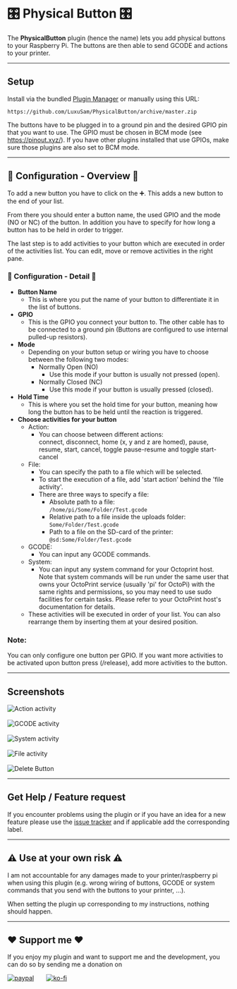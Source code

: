 # 🎛 Physical Button 🎛

The **PhysicalButton** plugin (hence the name) lets you add physical buttons to your Raspberry Pi.
The buttons are then able to send GCODE and actions to your printer.

---
## Setup
Install via the bundled [Plugin Manager](https://docs.octoprint.org/en/master/bundledplugins/pluginmanager.html)
or manually using this URL:

    https://github.com/LuxuSam/PhysicalButton/archive/master.zip

The buttons have to be plugged in to a ground pin and the desired GPIO pin that you want to use.
The GPIO must be chosen in BCM mode (see <https://pinout.xyz/>).
If you have other plugins installed that use GPIOs, make sure those plugins are also set to BCM mode.

---
## 🔧 Configuration - Overview 🔧
To add a new button you have to click on the ➕. This adds a new button to the end of your list.

From there you should enter a button name, the used GPIO and the mode (NO or NC) of the button.
In addition you have to specify for how long a button has to be held in order to trigger.

The last step is to add activities to your button which are executed in order of the activities list.
You can edit, move or remove activities in the right pane.

### 🔧 Configuration - Detail 🔧
* **Button Name**
  * This is where you put the name of your button to differentiate it in the list of buttons.
* **GPIO**
  * This is the GPIO you connect your button to. The other cable has to be connected to a ground pin (Buttons are configured to use internal pulled-up resistors).
* **Mode**
  * Depending on your button setup or wiring you have to choose between the following two modes:
    * Normally Open (NO)
      * Use this mode if your button is usually not pressed (open).
    * Normally Closed (NC)
      * Use this mode if your button is usually pressed (closed).
* **Hold Time**
  * This is where you set the hold time for your button, meaning how long the button has to be held until the reaction is triggered.
* **Choose activities for your button**
  * Action:
    * You can choose between different actions:  
    connect, disconnect, home (x, y and z are homed), pause, resume, start, cancel, toggle pause-resume and toggle start-cancel
  * File:
    * You can specify the path to a file which will be selected.
    * To start the execution of a file, add 'start action' behind the 'file activity'.
    * There are three ways to specify a file:
      * Absolute path to a file:  
        `/home/pi/Some/Folder/Test.gcode`
      * Relative path to a file inside the uploads folder:  
        `Some/Folder/Test.gcode`
      * Path to a file on the SD-card of the printer:  
        `@sd:Some/Folder/Test.gcode`
  * GCODE:
    * You can input any GCODE commands.
  * System:
    * You can input any system command for your Octoprint host.  
    Note that system commands will be run under the same user that owns your OctoPrint service (usually 'pi' for OctoPi) with the same rights and permissions, so you may need to use sudo facilities for certain tasks. Please refer to your OctoPrint host's documentation for details.
  * These activities will be executed in order of your list. You can also rearrange them by inserting them at your desired position.

### Note:
You can only configure one button per GPIO.
If you want more activities to be activated upon button press (/release), add more activities to the button.

---
## Screenshots
![Action activity](/assets/img/plugins/physicalbutton/PhysicalButton_action.png)</br></br>
![GCODE activity](/assets/img/plugins/physicalbutton/PhysicalButton_gcode.png)</br></br>
![System activity](/assets/img/plugins/physicalbutton/PhysicalButton_system.png)</br></br>
![File activity](/assets/img/plugins/physicalbutton/PhysicalButton_file.png)</br></br>
![Delete Button](/assets/img/plugins/physicalbutton/PhysicalButton_delete.png)

---
## Get Help / Feature request
If you encounter problems using the plugin or if you have an idea for a new feature please use the [issue tracker](https://github.com/LuxuSam/PhysicalButton/issues) and if applicable add the corresponding label.

---
## ⚠️ Use at your own risk ⚠️
I am not accountable for any damages made to your printer/raspberry pi when using this plugin (e.g. wrong wiring
of buttons, GCODE or system commands that you send with the buttons to your printer, ...).

When setting the plugin up corresponding to my instructions, nothing should happen.

---
## ❤️ Support me ❤️
If you enjoy my plugin and want to support me and the development, you can do so by sending me a donation on</br>

[![paypal](https://www.paypalobjects.com/webstatic/de_DE/i/de-pp-logo-100px.png)](https://www.paypal.com/paypalme/luxusam3d)&emsp;&emsp;[![ko-fi](https://uploads-ssl.webflow.com/5c14e387dab576fe667689cf/5c91bddac6c3aa6b3718fd86_kofisvglofo.svg)](https://ko-fi.com/C0C14BZCR)
